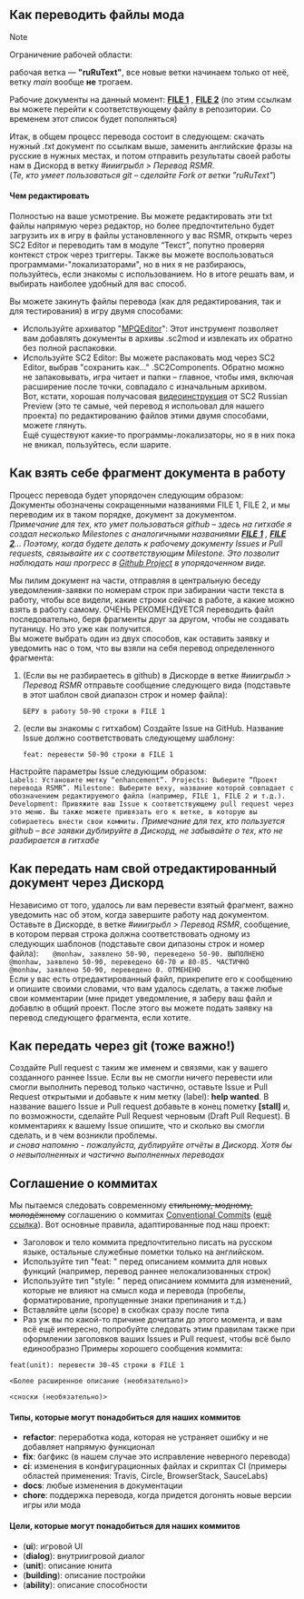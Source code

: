 ## Как переводить файлы мода

> [!NOTE]
> Ограничение рабочей области:
>
> рабочая ветка — **"ruRuText"**, все новые ветки начинаем только от неё, ветку *main* вообще **не** трогаем.
>
> Рабочие документы на данный момент: [**FILE 1**](https://github.com/ShiningTwist/rs_mr_rus_locale/blob/ruRuText/Work_zone/RSMR_MOD_DirTree/StarCraft%20II/Mods/RSMR-Units_Mod.SC2Mod/ruRU.SC2Data/LocalizedData/GameStrings.txt) , [**FILE 2**](https://github.com/ShiningTwist/rs_mr_rus_locale/blob/ruRuText/Work_zone/RSMR_MOD_DirTree/StarCraft%20II/Mods/RSMRmod.SC2Mod/ruRU.SC2Data/LocalizedData/GameStrings.txt) (по этим ссылкам вы можете перейти к соответствующему файлу в репозитории. Со временем этот список будет пополняться)    
    
   

Итак, в общем процесс перевода состоит в следующем: скачать нужный *.txt* документ по ссылкам выше, заменить английские фразы на русские в нужных местах, и потом отправить результаты своей работы нам в Дискорд в ветку *#ииигрыбл > Перевод RSMR*.  
(*Те, кто умеет пользоваться git – сделайте Fork от ветки "ruRuText"*)

#### Чем редактировать


Полностью на ваше усмотрение. Вы можете редактировать эти txt файлы напрямую через редактор, но более предпочтительно будет загрузить их в игру в файлы установленного у вас RSMR, открыть через SC2 Editor и переводить там в модуле “Текст”, попутно проверяя контекст строк через триггеры. Также вы можете воспользоваться программами-"локализаторами", но в них я не разбираюсь, пользуйтесь, если знакомы с использованием. Но в итоге решать вам, и выбирать наиболее удобный для вас способ.

Вы можете закинуть файлы перевода (как для редактирования, так и для тестирования) в игру двумя способами:   
 + Используйте архиватор "[MPQEditor](https://xgm.guru/p/wc3/mpqeditornew)": Этот инструмент позволяет вам добавлять документы в архивы .sc2mod и извлекать их обратно без полной распаковки. 
 + Используйте SC2 Editor: Вы можете распаковать мод через SC2 Editor, выбрав "сохранить как..." .SC2Components. Обратно можно не запаковывать, игра читает и папки – главное, чтобы имя, включая расширение после точки, совпадало с изначальным архивом.  
Вот, кстати, хорошая получасовая [видеоинструкция](https://www.youtube.com/watch?v=D7vrLHVSpUk) от SC2 Russian Preview (это те самые, чей перевод я испольовал для нашего проекта) по редактированию файлов этими двумя способами, можете глянуть.   
Ещё существуют какие-то программы-локализаторы, но я в них пока не вникал, пользуйтесь, если шарите.


## Как взять себе фрагмент документа в работу

Процесс перевода будет упорядочен следующим образом:   
   Документы обозначены сокращенными названиями FILE 1, FILE 2, и мы переводим их в таком порядке, документ за документом.   
      _Примечание для тех, кто умет пользоваться github – здесь на гитхабе я создал несколько Milestones с аналогичными названиями [**FILE 1**](https://github.com/ShiningTwist/rs_mr_rus_locale/milestone/1) ,  [**FILE 2**](https://github.com/ShiningTwist/rs_mr_rus_locale/milestone/2)... Поэтому, когда будете делать к рабочему документу Issues и Pull requests, связывайте их с соответствующим Milestone. Это позволит наблюдать наш прогресс в [Github Project](https://github.com/users/ShiningTwist/projects/5) в упорядоченном виде._   
     
   Мы пилим документ на части, отправляя в центральную беседу уведомления-заявки по номерам строк при забирании части текста в работу, чтобы все видели, какие строки сейчас в работе, а какие можно взять в работу самому. ОЧЕНЬ РЕКОМЕНДУЕТСЯ переводить файл последовательно, беря фрагменты друг за другом, чтобы не создавать путаницу. Но это уже как получится.    
      Вы можете выбрать один из двух способов, как оставить заявку и уведомить нас о том, что вы взяли на себя перевод определенного фрагмента:
  1. (Если вы не разбираетесь в github) в Дискорде в ветке *#ииигрыбл > Перевод RSMR* отправьте сообщение следующего вида (подставьте в этот шаблон свой диапазон строк и номер файла):
        ```
        БЕРУ в работу 50-90 строки в FILE 1
        ```
  2. (если вы знакомы с гитхабом) Создайте Issue на GitHub. Название Issue должно соответствовать следующему шаблону:   
   
        ```
        feat: перевести 50-90 строки в FILE 1   
        ```
   Настройте параметры Issue следующим образом:   
        ```
        Labels: Установите метку “enhancement”.
        Projects: Выберите “Проект перевода RSMR”.
        Milestone: Выберите веху, название которой совпадает с обозначением редактируемого файла (например, FILE 1, FILE 2 и т.д.).
        Development: Привяжите ваш Issue к соответствующему pull request через это меню. Вы также можете привязать его к ветке, в которую вы собираетесь внести свои коммиты.
        ```
     *Примечание для тех, кто пользуется github – все заявки дублируйте в Дискорд, не забывайте о тех, кто не разбирается в гитхабе*   


## Как передать нам свой отредактированный документ через Дискорд

Независимо от того, удалось ли вам перевести взятый фрагмент, важно уведомить нас об этом, когда завершите работу над документом. Оставьте в Дискорде, в ветке *#ииигрыбл > Перевод RSMR*, сообщение, в котором первая строка должна соответствовать одному из следующих шаблонов (подставьте свои дипазоны строк и номер файла): 
     ```   
     @monhaw, заявлено 50-90, переведено 50-90. ВЫПОЛНЕНО         
     @monhaw, заявлено 50-90, переведено 60-70 и 80-85. ЧАСТИЧНО   
     @monhaw, заявлено 50-90, переведено 0. ОТМЕНЕНО   
     ```   
Если у вас есть отредактированный файл, прикрепите его к сообщению и опишите своими словами, что вам удалось сделать, а также любые свои комментарии (мне придет уведомление, я заберу ваш файл и добавлю в общий проект. После этого вы можете подать заявку на перевод следующего фрагмента, если хотите.


## Как передать через git (тоже важно!)

Создайте Pull request с таким же именем и связями, как у вашего созданного раннее Issue. Если вы не смогли ничего перевести или смогли выполнить перевод только частично, оставьте Issue и Pull Request открытыми и добавьте к ним метку (label): **help wanted**. В название вашего Issue и Pull request добавьте в конец пометку **[stall]** и, по возможности, сделайте Pull Request черновым (Draft Pull Request). В комментариях к вашему Issue опишите, что и сколько вы смогли сделать, и в чем возникли проблемы.  
*и снова напомню - пожалуйста, дублируйте отчёты в Дискорд. Хотя бы о невыполненных и частично выполненных переводах*


## Соглашение о коммитах

Мы пытаемся следовать современному ~~стильному, модному, молодёжному~~ соглашению о коммитах [Conventional Commits](https://www.conventionalcommits.org/ru/v1.0.0/) ([ещё ссылка](https://github.com/angular/angular/blob/22b96b9/CONTRIBUTING.md#-commit-message-guidelines)). Вот основные правила, адаптированные под наш проект:


- Заголовок и тело коммита предпочтительно писать на русском языке, остальные служебные пометки только на английском.
- Используйте тип "feat: " перед описанием коммита для новых функций (например, перевод раннее нелокализованных строк)
- Используйте тип "style: " перед описанием коммита для изменений, которые не влияют на смысл кода и перевода (пробелы, форматирование, пропущенные знаки препинания и т.д.)
- Вставляйте цели (scope) в скобках сразу после типа
- Раз уж вы по какой-то причине дочитали до этого момента, и вам всё ещё интересно, попробуйте следовать этим правилам также при оформлении заголовков ваших Issues и Pull request, чтобы всё было единообразно
Примеры хорошего сообщения коммита:   
  
```
feat(unit): перевести 30-45 строки в FILE 1

<Более расширенное описание (необязательно)>

<сноски (необязательно)>
```   


 #### Типы, которые могут понадобиться для наших коммитов
 
* **refactor**: переработка кода, которая не устраняет ошибку и не добавляет напрямую функционал   
* **fix**: багфикс (в нашем случае это исправление неверного перевода)    
* **ci**: изменения в конфигурационных файлах и скриптах CI (примеры областей применения: Travis, Circle, BrowserStack, SauceLabs)    
* **docs**: любые изменения в документации
*  **chore**: поддержка перевода, когда придется догонять новые версии игры или мода


#### Цели, которые могут понадобиться для наших коммитов
* (**ui**): игровой UI
* (**dialog**): внутриигровой диалог
* (**unit**): описание юнита
* (**building**): описание постройки
* (**ability**): описание способности

